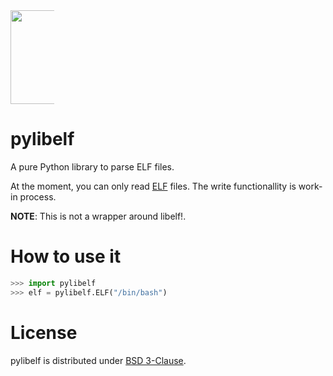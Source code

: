 <img src="http://goo.gl/nk11pi" align="middle" height="150" style="max-width: 70px">

pylibelf
========

A pure Python library to parse ELF files.

At the moment, you can only read [ELF](http://es.wikipedia.org/wiki/Executable_and_Linkable_Format) files. The write functionallity is work-in process.

**NOTE**: This is not a wrapper around libelf!.

How to use it
========

```python
>>> import pylibelf
>>> elf = pylibelf.ELF("/bin/bash")
```

License
========

pylibelf is distributed under [BSD 3-Clause](http://opensource.org/licenses/BSD-3-Clause).
